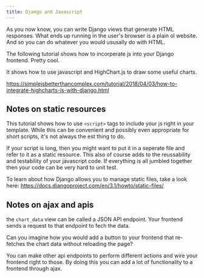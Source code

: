 ```yaml
---
title: Django and Javascript
---
```


As you now know, you can write Django views that generate HTML responses. What ends up running in the user's browser is a plain ol website. And so you can do whatever you would ususally do with HTML.

The following tutorial shows how to incorperate js into your Django frontend. Pretty cool.

It shows how to use javascript and HighChart.js to draw some useful charts.

https://simpleisbetterthancomplex.com/tutorial/2018/04/03/how-to-integrate-highcharts-js-with-django.html

## Notes on static resources

This tutorial shows how to use `<script>` tags to include your js right in your template. While this can be convenient and possibly even appropriate for short scripts, it's not always the est thing to do.

If your script is long, then you might want to put it in a seperate file and refer to it as a static resource. This also of course adds to the reussability and testability of your javascript code. If everything is all jumbled together then your code can be very hard to unit test.

To learn about how Django allows you to manage static files, take a look here: https://docs.djangoproject.com/en/3.1/howto/static-files/

## Notes on ajax and apis

the `chart_data` view can be called a JSON API endpoint. Your frontend sends a request to that endpoint to fech the data.

Can you imagine how you would add a button to your frontend that re-fetches the chart data without reloading the page?

You can make other api endpoints to perform different actions and wire your frontend right to those. By doing this you can add a lot of functionality to a frontend through ajax.
